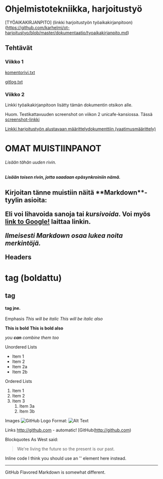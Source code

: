 # <h1> Ohjelmistotekniikka, harjoitustyö

[TYÖAIKAKIRJANPITO] (linkki harjoitustyön työaikakirjanpitoon) (https://github.com/karhelmi/ot-harjoitustyo/blob/master/dokumentaatio/tyoaikakirjanpito.md)

## <h2> Tehtävät
### <H3> Viikko 1

[komentorivi.txt](https://github.com/karhelmi/ot-harjoitustyo/blob/master/laskarit/viikko1/komentorivi.txt)
   
[gitlog.txt](https://github.com/karhelmi/ot-harjoitustyo/blob/master/laskarit/viikko1/gitlog.txt)

### <H3> Viikko 2

Linkki työaikakirjanpitoon lisätty tämän dokumentin otsikon alle.

Huom. Testikattavuuden screenshot on viikon 2 unicafe-kansiossa. Tässä [screenshot-linkki](https://github.com/karhelmi/ot-harjoitustyo/blob/master/laskarit/viikko2/unicafe/Screenshot_testikattavuus.png)

[Linkki harjoitustyön alustavaan määrittelydokumenttiin (vaatimusmäärittely)](https://github.com/karhelmi/ot-harjoitustyo/blob/master/dokumentaatio/vaatimusmaarittely.md)



# <h1> OMAT MUISTIINPANOT
<h6> Lisään tähän uuden rivin.
<h5> Lisään toisen rivin, jotta saadaan epäsynkroiniin nämä.
<h2> Kirjoitan tänne muistiin näitä **Markdown**-tyylin asioita:

Eli voi **lihavoida** sanoja tai *kursivoida*. Voi myös [link to Google!](http://google.com) laittaa linkin.

*Ilmeisesti Markdown osaa lukea noita merkintöjä.*

Headers
# <h1> tag (boldattu)
## <h2> tag
#### <h4> tag jne.

Emphasis
*This will be italic*
_This will be italic also_

**This is bold**
__This is bold also__

_you **can** combine them too_

Unordered Lists
* Item 1
* Item 2
 * Item 2a
 * Item 2b

Ordered Lists
1. Item 1
1. Item 2
1. Item 3
   1. Item 3a
   1. Item 3b

Images
![GitHub Logo](/images/logo.png)
Format: ![Alt Text](url)

Links
http://github.com - automatic!
[GitHub(http://github.com)

Blockquotes
As West said:
> We're living the future so
> the present is our past.

Inline code
I think you should use an
'<addr>' element here instead.

*****
GitHub Flavored Markdown is somewhat different.

